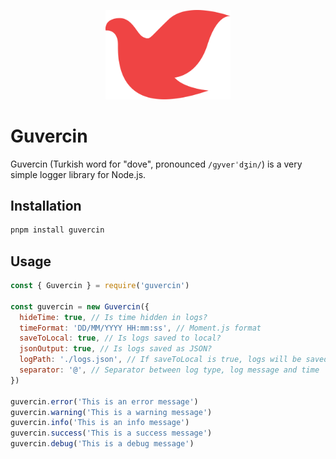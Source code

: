 <p align="center">
  <img src="https://github.com/guvercinjs/.github/blob/main/guvercin.svg" width="200">
</p>

# Guvercin

Guvercin (Turkish word for "dove", pronounced `/ɡyverˈdʒin/`) is a very simple logger library for Node.js.

## Installation

```bash
pnpm install guvercin
```

## Usage

```javascript
const { Guvercin } = require('guvercin')

const guvercin = new Guvercin({
  hideTime: true, // Is time hidden in logs?
  timeFormat: 'DD/MM/YYYY HH:mm:ss', // Moment.js format
  saveToLocal: true, // Is logs saved to local?
  jsonOutput: true, // Is logs saved as JSON?
  logPath: './logs.json', // If saveToLocal is true, logs will be saved to this path
  separator: '@', // Separator between log type, log message and time
})

guvercin.error('This is an error message')
guvercin.warning('This is a warning message')
guvercin.info('This is an info message')
guvercin.success('This is a success message')
guvercin.debug('This is a debug message')
```
